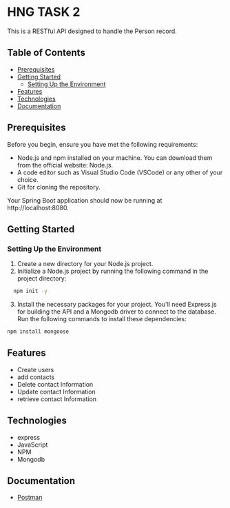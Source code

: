 # HNG TASK 2

This is a RESTful API designed to handle the Person record.


## Table of Contents
- [Prerequisites](#prerequisites)
- [Getting Started](#getting-started)
    - [Setting Up the Environment](#setting-up-the-environment)
- [Features](#features)
- [Technologies](#technologies)
- [Documentation](#documentation)



## Prerequisites
Before you begin, ensure you have met the following requirements:
- Node.js and npm installed on your machine. You can download them from the official website: Node.js.
- A code editor such as Visual Studio Code (VSCode) or any other of your choice.
- Git for cloning the repository.

Your Spring Boot application should now be running at http://localhost:8080.
## Getting Started

### Setting Up the Environment
1. Create a new directory for your Node.js project.
2. Initialize a Node.js project by running the following command in the project directory:
```bash
  npm init -y
   ```
3. Install the necessary packages for your project. You'll need Express.js for building the API and a Mongodb driver to connect to the database. Run the following commands to install these dependencies:
```bash
npm install mongoose
```



## Features

- Create users
- add contacts
- Delete contact Information
- Update contact Information
- retrieve contact Information

## Technologies

- express
- JavaScript
- NPM
- Mongodb


## Documentation
- [Postman](https://documenter.getpostman.com/view/24396338/2s9YRCVWZH)